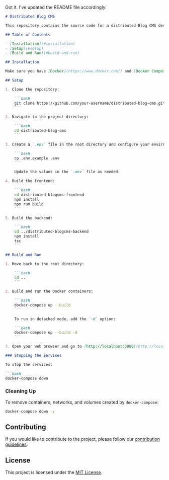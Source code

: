 Got it. I've updated the README file accordingly:

```markdown
# Distributed Blog CMS

This repository contains the source code for a distributed Blog CMS developed using Node.js, Express.js, MongoDB, and related technologies.

## Table of Contents

- [Installation](#installation)
- [Setup](#setup)
- [Build and Run](#build-and-run)

## Installation

Make sure you have [Docker](https://www.docker.com/) and [Docker Compose](https://docs.docker.com/compose/install/) installed on your system.

## Setup

1. Clone the repository:

    ```bash
    git clone https://github.com/your-username/distributed-blog-cms.git
    ```

2. Navigate to the project directory:

    ```bash
    cd distributed-blog-cms
    ```

3. Create a `.env` file in the root directory and configure your environment variables. You can use the provided `.env.example` as a template:

    ```bash
    cp .env.example .env
    ```

    Update the values in the `.env` file as needed.

4. Build the frontend:

    ```bash
    cd distributed-blogcms-frontend
    npm install
    npm run build
    ```

5. Build the backend:

    ```bash
    cd ../distributed-blogcms-backend
    npm install
    tsc
    ```

## Build and Run

1. Move back to the root directory:

    ```bash
    cd ..
    ```

2. Build and run the Docker containers:

    ```bash
    docker-compose up --build
    ```

    To run in detached mode, add the `-d` option:

    ```bash
    docker-compose up --build -d
    ```

3. Open your web browser and go to [http://localhost:3000](http://localhost:3000) to access the frontend and [http://localhost:8080](http://localhost:8080) for the backend.

### Stopping the Services

To stop the services:

```bash
docker-compose down
```

### Cleaning Up

To remove containers, networks, and volumes created by `docker-compose`:

```bash
docker-compose down -v
```

## Contributing

If you would like to contribute to the project, please follow our [contribution guidelines](CONTRIBUTING.md).

## License

This project is licensed under the [MIT License](LICENSE).
```
